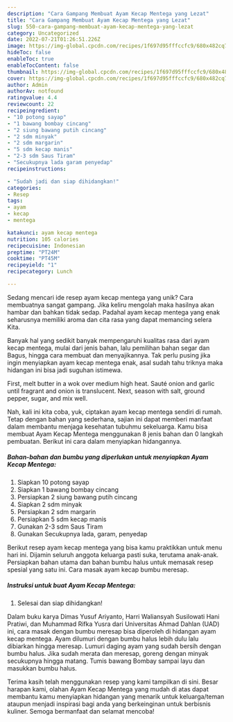 ```yaml
---
description: "Cara Gampang Membuat Ayam Kecap Mentega yang Lezat"
title: "Cara Gampang Membuat Ayam Kecap Mentega yang Lezat"
slug: 550-cara-gampang-membuat-ayam-kecap-mentega-yang-lezat
category: Uncategorized
date: 2022-07-21T01:26:51.226Z
image: https://img-global.cpcdn.com/recipes/1f697d95fffccfc9/680x482cq70/ayam-kecap-mentega-foto-resep-utama.jpg
hideToc: false
enableToc: true
enableTocContent: false
thumbnail: https://img-global.cpcdn.com/recipes/1f697d95fffccfc9/680x482cq70/ayam-kecap-mentega-foto-resep-utama.jpg
cover: https://img-global.cpcdn.com/recipes/1f697d95fffccfc9/680x482cq70/ayam-kecap-mentega-foto-resep-utama.jpg
author: Admin
authorAv: notfound
ratingvalue: 4.4
reviewcount: 22
recipeingredient:
- "10 potong sayap"
- "1 bawang bombay cincang"
- "2 siung bawang putih cincang"
- "2 sdm minyak"
- "2 sdm margarin"
- "5 sdm kecap manis"
- "2-3 sdm Saus Tiram"
- "Secukupnya lada garam penyedap"
recipeinstructions:

- "Sudah jadi dan siap dihidangkan!"
categories:
- Resep
tags:
- ayam
- kecap
- mentega

katakunci: ayam kecap mentega 
nutrition: 105 calories
recipecuisine: Indonesian
preptime: "PT24M"
cooktime: "PT45M"
recipeyield: "1"
recipecategory: Lunch

---
```





Sedang mencari ide resep ayam kecap mentega yang unik? Cara membuatnya sangat gampang. Jika keliru mengolah maka hasilnya akan hambar dan bahkan tidak sedap. Padahal ayam kecap mentega yang enak seharusnya memiliki aroma dan cita rasa yang dapat memancing selera Kita.





Banyak hal yang sedikit banyak mempengaruhi kualitas rasa dari ayam kecap mentega, mulai dari jenis bahan, lalu pemilihan bahan segar dan Bagus, hingga cara membuat dan menyajikannya. Tak perlu pusing jika ingin menyiapkan ayam kecap mentega enak,      asal sudah tahu triknya maka hidangan ini bisa jadi suguhan istimewa.














First, melt butter in a wok over medium high heat. Sauté onion and garlic until fragrant and onion is translucent. Next, season with salt, ground pepper, sugar, and mix well.






Nah, kali ini kita coba, yuk, ciptakan ayam kecap mentega sendiri di rumah. Tetap dengan bahan yang sederhana, sajian ini dapat memberi manfaat dalam membantu menjaga kesehatan tubuhmu sekeluarga. Kamu bisa membuat Ayam Kecap Mentega menggunakan 8 jenis bahan dan 0 langkah pembuatan. Berikut ini cara dalam menyiapkan hidangannya.

<!--inarticleads1-->

##### Bahan-bahan dan bumbu yang diperlukan untuk menyiapkan Ayam Kecap Mentega:

1. Siapkan 10 potong sayap
1. Siapkan 1 bawang bombay cincang
1. Persiapkan 2 siung bawang putih cincang
1. Siapkan 2 sdm minyak
1. Persiapkan 2 sdm margarin
1. Persiapkan 5 sdm kecap manis
1. Gunakan 2-3 sdm Saus Tiram
1. Gunakan Secukupnya lada, garam, penyedap


Berikut resep ayam kecap mentega yang bisa kamu praktikkan untuk menu hari ini. Dijamin seluruh anggota keluarga pasti suka, terutama anak-anak. Persiapkan bahan utama dan bahan bumbu halus untuk memasak resep spesial yang satu ini. Cara masak ayam kecap bumbu meresap. 

<!--inarticleads2-->

##### Instruksi untuk buat Ayam Kecap Mentega:


1. Selesai dan siap dihidangkan!

Dalam buku karya Dimas Yusuf Ariyanto, Harri Waliansyah Susilowati Hani Pratiwi, dan Muhammad Rifka Yusra dari Universitas Ahmad Dahlan (UAD) ini, cara masak dengan bumbu meresap bisa diperoleh di hidangan ayam kecap mentega. Ayam dilumuri dengan bumbu halus lebih dulu lalu dibiarkan hingga meresap. Lumuri daging ayam yang sudah bersih dengan bumbu halus. Jika sudah merata dan meresap, goreng dengan minyak secukupnya hingga matang. Tumis bawang Bombay sampai layu dan masukkan bumbu halus. 

Terima kasih telah menggunakan resep yang kami tampilkan di sini. Besar harapan kami, olahan Ayam Kecap Mentega yang mudah di atas dapat membantu kamu menyiapkan hidangan yang menarik untuk keluarga/teman ataupun menjadi inspirasi bagi anda yang berkeinginan untuk berbisnis kuliner. Semoga bermanfaat dan selamat mencoba!
